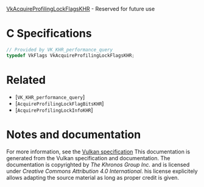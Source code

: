 [VkAcquireProfilingLockFlagsKHR](https://www.khronos.org/registry/vulkan/specs/1.3-extensions/man/html/VkAcquireProfilingLockFlagsKHR.html) - Reserved for future use

# C Specifications
```c
// Provided by VK_KHR_performance_query
typedef VkFlags VkAcquireProfilingLockFlagsKHR;
```

# Related
- [`VK_KHR_performance_query`]
- [`AcquireProfilingLockFlagBitsKHR`]
- [`AcquireProfilingLockInfoKHR`]

# Notes and documentation
For more information, see the [Vulkan specification](https://www.khronos.org/registry/vulkan/specs/1.3-extensions/html/vkspec.html)
This documentation is generated from the Vulkan specification and documentation.
The documentation is copyrighted by *The Khronos Group Inc.* and is licensed under *Creative Commons Attribution 4.0 International*.
his license explicitely allows adapting the source material as long as proper credit is given.
        